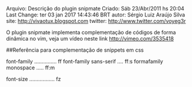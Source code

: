 Arquivo: Descrição do plugin snipmate
Criado: Sáb 23/Abr/2011 hs 20:04
Last Change: ter 03 jan 2017 14:43:46 BRT
autor: Sérgio Luiz Araújo Silva
site: http://vivaotux.blogspot.com
twitter: http://www.twitter.com/voyeg3r

O plugin snipmate implementa complementação de códigos de forma dinâmica
no vim, veja um vídeo neste link http://vimeo.com/3535418

##Referência para complementação de snippets em css

 font-family ............... ff
 font-family sans-serif .... ff:s
 formafamily monospace ..... ff:m

 font-size ................. fz



